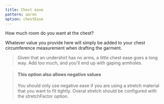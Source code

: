 ```yaml
---
title: Chest ease
pattern: aaron
option: chestEase
---
```


How much room do you want at the chest?

Whatever value you provide here will simply be added to your chest circumference measurement when drafting the garment.

> Given that an undershirt has no arms, a little chest ease goes a long way. Add too much, and you'll end up with gaping armholes.

> #### This option also allows negative values
> You should only use negative ease if you are using a stretch material that you want to fit tightly.
> Overal stretch should be configured with the stretchFactor option.
